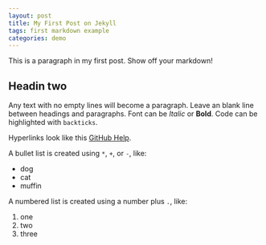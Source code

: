 ```yaml
---
layout: post
title: My First Post on Jekyll
tags: first markdown example
categories: demo
---
```


This is a paragraph in my first post.
Show off your markdown!

## Headin two

Any text with no empty lines will become a paragraph.
Leave an blank line between headings and paragraphs.
Font can be *Italic* or **Bold**.
Code can be highlighted with `backticks`. 

Hyperlinks look like this [GitHub Help](https://help.github.com/).

A bullet list is created using `*`, `+`, or `-`, like:

- dog
- cat
- muffin

A numbered list is created using a number plus `.`, like:

1. one
2. two
5. three
